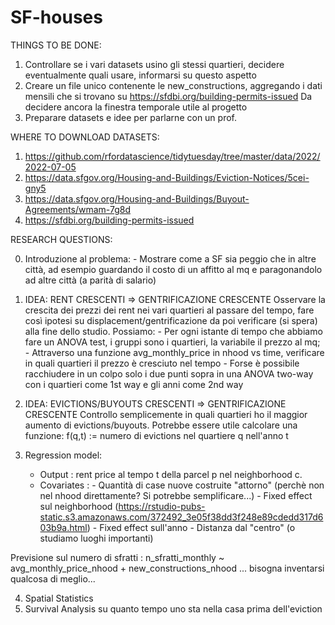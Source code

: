 # SF-houses

THINGS TO BE DONE:

1) Controllare se i vari datasets usino gli stessi quartieri, decidere eventualmente quali usare, informarsi su questo aspetto
2) Creare un file unico contenente le new_constructions, aggregando i dati mensili che si trovano su https://sfdbi.org/building-permits-issued
   Da decidere ancora la finestra temporale utile al progetto
3) Preparare datasets e idee per parlarne con un prof.


WHERE TO DOWNLOAD DATASETS:

1) https://github.com/rfordatascience/tidytuesday/tree/master/data/2022/2022-07-05
2) https://data.sfgov.org/Housing-and-Buildings/Eviction-Notices/5cei-gny5
3) https://data.sfgov.org/Housing-and-Buildings/Buyout-Agreements/wmam-7g8d
4) https://sfdbi.org/building-permits-issued


RESEARCH QUESTIONS:


0) Introduzione al problema: - Mostrare come a SF sia peggio che in altre città, ad esempio guardando il costo di un affitto al mq e paragonandolo ad altre città
                               (a parità di salario)

1) IDEA: RENT CRESCENTI => GENTRIFICAZIONE CRESCENTE
   Osservare la crescita dei prezzi dei rent nei vari quartieri al passare del tempo, fare così ipotesi su
   displacement/gentrificazione da poi verificare (si spera) alla fine dello studio.
   Possiamo: - Per ogni istante di tempo che abbiamo fare un ANOVA test, i gruppi sono i quartieri, la variabile il prezzo al mq;
             - Attraverso una funzione avg_monthly_price in nhood vs time, verificare in quali quartieri il prezzo è cresciuto nel tempo
             - Forse è possibile racchiudere in un colpo solo i due punti sopra in una ANOVA two-way con i quartieri come 1st way e gli anni come 2nd way
                                 
2) IDEA: EVICTIONS/BUYOUTS CRESCENTI => GENTRIFICAZIONE CRESCENTE
   Controllo semplicemente in quali quartieri ho il maggior aumento di evictions/buyouts. Potrebbe essere utile calcolare una funzione:
     f(q,t) := numero di evictions nel quartiere q nell'anno t
3) Regression model: 
   - Output : rent price al tempo t della parcel p nel neighborhood c.
   - Covariates : - Quantità di case nuove costruite "attorno" (perchè non nel nhood direttamente? Si potrebbe semplificare...)
                  - Fixed effect sul neighborhood (https://rstudio-pubs-static.s3.amazonaws.com/372492_3e05f38dd3f248e89cdedd317d603b9a.html)
                  - Fixed effect sull'anno
                  - Distanza dal "centro" (o studiamo luoghi importanti)
 
 Previsione sul numero di sfratti : n_sfratti_monthly ~ avg_monthly_price_nhood + new_constructions_nhood  ... bisogna inventarsi qualcosa di meglio...

4) Spatial Statistics
5) Survival Analysis su quanto tempo uno sta nella casa prima dell'eviction


